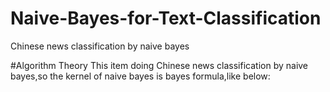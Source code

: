 # Naive-Bayes-for-Text-Classification
Chinese news classification by naive bayes

#Algorithm Theory
This item doing Chinese news classification by naive bayes,so the kernel of naive bayes is bayes formula,like below:
